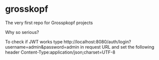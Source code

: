 # grosskopf
The very first repo for Grosspkopf projects

Why so serious?

To check if JWT works type 
http://localhost:8080/auth/login?username=admin&password=admin in request URL and 
set the following header Content-Type:application/json;charset=UTF-8
